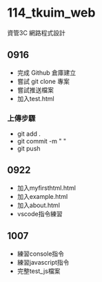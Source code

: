 # 114_tkuim_web
資管3C 網路程式設計

## 0916
- 完成 Github 倉庫建立
- 嘗試 git clone 專案
- 嘗試推送檔案
- 加入test.html

### 上傳步驟
- git add .
- git commit -m " "
- git push

## 0922
- 加入myfirsthtml.html
- 加入example.html
- 加入about.html
- vscode指令練習
  
## 1007
- 練習console指令
- 練習javascript指令
- 完整test_js檔案